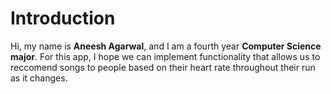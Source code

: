 # Introduction

Hi, my name is **Aneesh Agarwal**, and I am a fourth year **Computer Science major**. For this app, I hope we can implement functionality that allows us to reccomend songs to people based on their heart rate throughout their run as it changes. 
